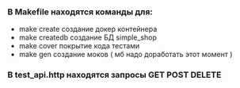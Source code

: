 ### В Makefile находятся команды для: 
- make create создание докер контейнера
- make createdb создание БД simple_shop
- make cover покрытие кода тестами
- make gen создание моков ( мб надо доработать этот момент )
### В test_api.http находятся запросы GET POST DELETE
